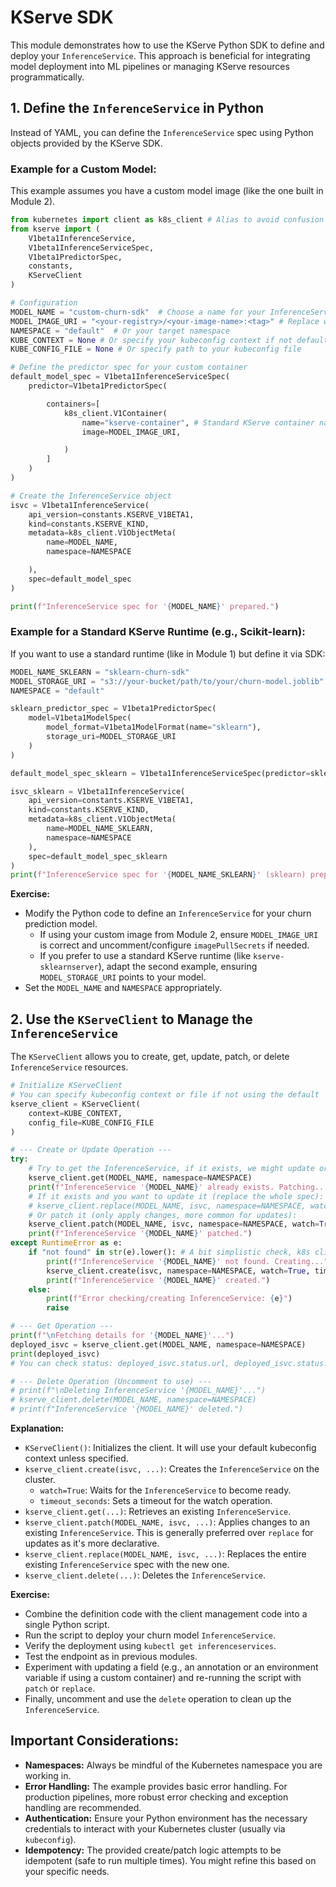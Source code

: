 # KServe SDK

This module demonstrates how to use the KServe Python SDK to define and deploy your `InferenceService`. This approach is beneficial for integrating model deployment into ML pipelines or managing KServe resources programmatically.



## 1. Define the `InferenceService` in Python

Instead of YAML, you can define the `InferenceService` spec using Python objects provided by the KServe SDK.

### Example for a Custom Model:
This example assumes you have a custom model image (like the one built in Module 2).

```python
from kubernetes import client as k8s_client # Alias to avoid confusion with KServeClient
from kserve import (
    V1beta1InferenceService,
    V1beta1InferenceServiceSpec,
    V1beta1PredictorSpec,
    constants,
    KServeClient
)

# Configuration
MODEL_NAME = "custom-churn-sdk"  # Choose a name for your InferenceService
MODEL_IMAGE_URI = "<your-registry>/<your-image-name>:<tag>" # Replace with your custom image URI
NAMESPACE = "default"  # Or your target namespace
KUBE_CONTEXT = None # Or specify your kubeconfig context if not default
KUBE_CONFIG_FILE = None # Or specify path to your kubeconfig file

# Define the predictor spec for your custom container
default_model_spec = V1beta1InferenceServiceSpec(
    predictor=V1beta1PredictorSpec(

        containers=[
            k8s_client.V1Container(
                name="kserve-container", # Standard KServe container name
                image=MODEL_IMAGE_URI,

            )
        ]
    )
)

# Create the InferenceService object
isvc = V1beta1InferenceService(
    api_version=constants.KSERVE_V1BETA1,
    kind=constants.KSERVE_KIND,
    metadata=k8s_client.V1ObjectMeta(
        name=MODEL_NAME,
        namespace=NAMESPACE

    ),
    spec=default_model_spec
)

print(f"InferenceService spec for '{MODEL_NAME}' prepared.")
```

### Example for a Standard KServe Runtime (e.g., Scikit-learn):
If you want to use a standard runtime (like in Module 1) but define it via SDK:

```python
MODEL_NAME_SKLEARN = "sklearn-churn-sdk"
MODEL_STORAGE_URI = "s3://your-bucket/path/to/your/churn-model.joblib"
NAMESPACE = "default"

sklearn_predictor_spec = V1beta1PredictorSpec(
    model=V1beta1ModelSpec(
        model_format=V1beta1ModelFormat(name="sklearn"),
        storage_uri=MODEL_STORAGE_URI
    )
)

default_model_spec_sklearn = V1beta1InferenceServiceSpec(predictor=sklearn_predictor_spec)

isvc_sklearn = V1beta1InferenceService(
    api_version=constants.KSERVE_V1BETA1,
    kind=constants.KSERVE_KIND,
    metadata=k8s_client.V1ObjectMeta(
        name=MODEL_NAME_SKLEARN,
        namespace=NAMESPACE
    ),
    spec=default_model_spec_sklearn
)
print(f"InferenceService spec for '{MODEL_NAME_SKLEARN}' (sklearn) prepared.")
```

**Exercise:**
-   Modify the Python code to define an `InferenceService` for your churn prediction model.
    -   If using your custom image from Module 2, ensure `MODEL_IMAGE_URI` is correct and uncomment/configure `imagePullSecrets` if needed.
    -   If you prefer to use a standard KServe runtime (like `kserve-sklearnserver`), adapt the second example, ensuring `MODEL_STORAGE_URI` points to your model.
-   Set the `MODEL_NAME` and `NAMESPACE` appropriately.

## 2. Use the `KServeClient` to Manage the `InferenceService`

The `KServeClient` allows you to create, get, update, patch, or delete `InferenceService` resources.

```python
# Initialize KServeClient
# You can specify kubeconfig context or file if not using the default
kserve_client = KServeClient(
    context=KUBE_CONTEXT, 
    config_file=KUBE_CONFIG_FILE
)

# --- Create or Update Operation ---
try:
    # Try to get the InferenceService, if it exists, we might update or patch
    kserve_client.get(MODEL_NAME, namespace=NAMESPACE)
    print(f"InferenceService '{MODEL_NAME}' already exists. Patching...")
    # If it exists and you want to update it (replace the whole spec):
    # kserve_client.replace(MODEL_NAME, isvc, namespace=NAMESPACE, watch=True, timeout_seconds=120)
    # Or patch it (only apply changes, more common for updates):
    kserve_client.patch(MODEL_NAME, isvc, namespace=NAMESPACE, watch=True, timeout_seconds=120)
    print(f"InferenceService '{MODEL_NAME}' patched.")
except RuntimeError as e:
    if "not found" in str(e).lower(): # A bit simplistic check, k8s client might raise specific exceptions
        print(f"InferenceService '{MODEL_NAME}' not found. Creating...")
        kserve_client.create(isvc, namespace=NAMESPACE, watch=True, timeout_seconds=120)
        print(f"InferenceService '{MODEL_NAME}' created.")
    else:
        print(f"Error checking/creating InferenceService: {e}")
        raise

# --- Get Operation ---
print(f"\nFetching details for '{MODEL_NAME}'...")
deployed_isvc = kserve_client.get(MODEL_NAME, namespace=NAMESPACE)
print(deployed_isvc)
# You can check status: deployed_isvc.status.url, deployed_isvc.status.conditions

# --- Delete Operation (Uncomment to use) ---
# print(f"\nDeleting InferenceService '{MODEL_NAME}'...")
# kserve_client.delete(MODEL_NAME, namespace=NAMESPACE)
# print(f"InferenceService '{MODEL_NAME}' deleted.")
```

**Explanation:**
-   `KServeClient()`: Initializes the client. It will use your default kubeconfig context unless specified.
-   `kserve_client.create(isvc, ...)`: Creates the `InferenceService` on the cluster.
    -   `watch=True`: Waits for the `InferenceService` to become ready.
    -   `timeout_seconds`: Sets a timeout for the watch operation.
-   `kserve_client.get(...)`: Retrieves an existing `InferenceService`.
-   `kserve_client.patch(MODEL_NAME, isvc, ...)`: Applies changes to an existing `InferenceService`. This is generally preferred over `replace` for updates as it's more declarative.
-   `kserve_client.replace(MODEL_NAME, isvc, ...)`: Replaces the entire existing `InferenceService` spec with the new one.
-   `kserve_client.delete(...)`: Deletes the `InferenceService`.

**Exercise:**
-   Combine the definition code with the client management code into a single Python script.
-   Run the script to deploy your churn model `InferenceService`.
-   Verify the deployment using `kubectl get inferenceservices`.
-   Test the endpoint as in previous modules.
-   Experiment with updating a field (e.g., an annotation or an environment variable if using a custom container) and re-running the script with `patch` or `replace`.
-   Finally, uncomment and use the `delete` operation to clean up the `InferenceService`.

## Important Considerations:
-   **Namespaces:** Always be mindful of the Kubernetes namespace you are working in.
-   **Error Handling:** The example provides basic error handling. For production pipelines, more robust error checking and exception handling are recommended.
-   **Authentication:** Ensure your Python environment has the necessary credentials to interact with your Kubernetes cluster (usually via `kubeconfig`).
-   **Idempotency:** The provided create/patch logic attempts to be idempotent (safe to run multiple times). You might refine this based on your specific needs.